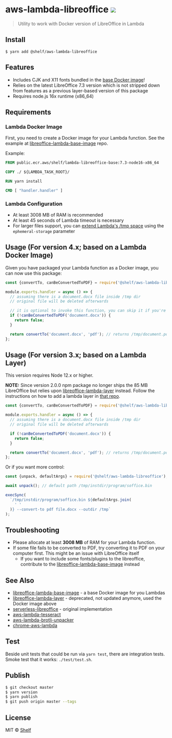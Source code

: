 # aws-lambda-libreoffice ![](https://img.shields.io/badge/code_style-prettier-ff69b4.svg)

> Utility to work with Docker version of LibreOffice in Lambda

## Install

```
$ yarn add @shelf/aws-lambda-libreoffice
```

## Features

- Includes CJK and X11 fonts bundled in the [base Docker image](https://github.com/shelfio/libreoffice-lambda-base-image)!
- Relies on the latest LibreOffice 7.3 version which is not stripped down from features as a previous layer-based version of this package
- Requires node.js 16x runtime (x86_64)

## Requirements

### Lambda Docker Image

First, you need to create a Docker image for your Lambda function.
See the example at [libreoffice-lambda-base-image](https://github.com/shelfio/libreoffice-lambda-base-image) repo.

Example:

```Dockerfile
FROM public.ecr.aws/shelf/lambda-libreoffice-base:7.3-node16-x86_64

COPY ./ ${LAMBDA_TASK_ROOT}/

RUN yarn install

CMD [ "handler.handler" ]
```

### Lambda Configuration

- At least 3008 MB of RAM is recommended
- At least 45 seconds of Lambda timeout is necessary
- For larger files support, you can [extend Lambda's /tmp space](https://aws.amazon.com/blogs/aws/aws-lambda-now-supports-up-to-10-gb-ephemeral-storage/) using the `ephemeral-storage` parameter

## Usage (For version 4.x; based on a Lambda Docker Image)

Given you have packaged your Lambda function as a Docker image, you can now use this package:

```javascript
const {convertTo, canBeConvertedToPDF} = require('@shelf/aws-lambda-libreoffice');

module.exports.handler = async () => {
  // assuming there is a document.docx file inside /tmp dir
  // original file will be deleted afterwards

  // it is optional to invoke this function, you can skip it if you're sure about file format
  if (!canBeConvertedToPDF('document.docx')) {
    return false;
  }

  return convertTo('document.docx', 'pdf'); // returns /tmp/document.pdf
};
```

## Usage (For version 3.x; based on a Lambda Layer)

This version requires Node 12.x or higher.

**NOTE:** Since version 2.0.0 npm package no longer ships the 85 MB LibreOffice
but relies upon [libreoffice-lambda-layer](https://github.com/shelfio/libreoffice-lambda-layer) instead.
Follow the instructions on how to add a lambda layer in [that repo](https://github.com/shelfio/libreoffice-lambda-layer).

```js
const {convertTo, canBeConvertedToPDF} = require('@shelf/aws-lambda-libreoffice');

module.exports.handler = async () => {
  // assuming there is a document.docx file inside /tmp dir
  // original file will be deleted afterwards

  if (!canBeConvertedToPDF('document.docx')) {
    return false;
  }

  return convertTo('document.docx', 'pdf'); // returns /tmp/document.pdf
};
```

Or if you want more control:

```js
const {unpack, defaultArgs} = require('@shelf/aws-lambda-libreoffice');

await unpack(); // default path /tmp/instdir/program/soffice.bin

execSync(
  `/tmp/instdir/program/soffice.bin ${defaultArgs.join(
    ' '
  )} --convert-to pdf file.docx --outdir /tmp`
);
```

## Troubleshooting

- Please allocate at least **3008 MB** of RAM for your Lambda function.
- If some file fails to be converted to PDF, try converting it to PDF on your computer first. This might be an issue with LibreOffice itself
  - If you want to include some fonts/plugins to the libreoffice, contribute to the [libreoffice-lambda-base-image](https://github.com/shelfio/libreoffice-lambda-base-image) instead

## See Also

- [libreoffice-lambda-base-image](https://github.com/shelfio/libreoffice-lambda-base-image) - a base Docker image for you Lambdas
- [libreoffice-lambda-layer](https://github.com/shelfio/libreoffice-lambda-layer) - deprecated, not updated anymore, used the Docker image above
- [serverless-libreoffice](https://github.com/vladgolubev/serverless-libreoffice) - original implementation
- [aws-lambda-tesseract](https://github.com/shelfio/aws-lambda-tesseract)
- [aws-lambda-brotli-unpacker](https://github.com/shelfio/aws-lambda-brotli-unpacker)
- [chrome-aws-lambda](https://github.com/alixaxel/chrome-aws-lambda)

## Test

Beside unit tests that could be run via `yarn test`, there are integration tests.
Smoke test that it works: `./test/test.sh`.

## Publish

```sh
$ git checkout master
$ yarn version
$ yarn publish
$ git push origin master --tags
```

## License

MIT © [Shelf](https://shelf.io)
